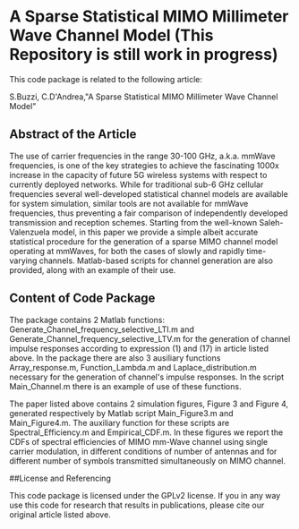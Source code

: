 A Sparse Statistical MIMO Millimeter Wave Channel Model (This Repository is still work in progress)
==========

This code package is related to the following article:

S.Buzzi, C.D'Andrea,"A Sparse Statistical MIMO Millimeter Wave Channel Model"


## Abstract of the Article

The use of carrier frequencies in the range 30-100 GHz, a.k.a. mmWave frequencies, is one of the key strategies to achieve the fascinating 1000x increase in the capacity of future 5G wireless systems with respect to currently deployed networks. 
While for traditional sub-6 GHz cellular frequencies several well-developed statistical channel models are available for system simulation, similar tools are not available for mmWave frequencies, thus preventing a fair comparison of independently developed transmission and reception schemes. Starting from the well-known Saleh-Valenzuela model, in this paper we provide a simple albeit accurate statistical procedure for the generation of a sparse MIMO channel model operating at mmWaves, for both the cases of slowly and rapidly time-varying channels. Matlab-based scripts for channel generation are also provided, along with an example of their use.



## Content of Code Package

The package contains 2 Matlab functions: Generate_Channel_frequency_selective_LTI.m and Generate_Channel_frequency_selective_LTV.m for the generation of channel impulse responses according to expression (1) and (17) in article listed above. In the package there are also 3 ausiliary functions Array_response.m, Function_Lambda.m and Laplace_distribution.m necessary for the generation of channel's impulse responses. In the script Main_Channel.m there is an example of use of these functions.

The paper listed above contains 2 simulation figures, Figure 3 and Figure 4, generated respectively by Matlab script Main_Figure3.m and Main_Figure4.m. The auxiliary function for these scripts are Spectral_Efficiency.m and Empirical_CDF.m.
In these figures we report the CDFs of spectral efficiencies of MIMO mm-Wave channel using single carrier modulation, in different conditions of number of antennas and for different number of symbols transmitted simultaneously on MIMO channel. 


##License and Referencing

This code package is licensed under the GPLv2 license. If you in any way use this code for research that results in publications, please cite our original article listed above.
